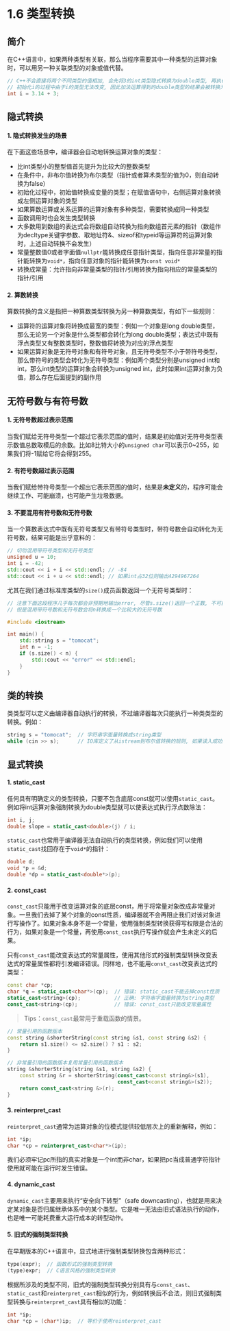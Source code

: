 # 1.6 类型转换

## 简介

在C++语言中，如果两种类型有关联，那么当程序需要其中一种类型的运算对象时，可以用另一种关联类型的对象或值代替。

```c++
// C++不会直接将两个不同类型的值相加, 会先将3的int类型隐式转换为double类型, 再执行两个double类型相加
// 初始化i的过程中由于i的类型无法改变, 因此加法运算得到的double类型的结果会被转换为int类型的值用于初始化i
int i = 3.14 + 3;
```

## 隐式转换

#### 1. 隐式转换发生的场景

在下面这些场景中，编译器会自动地转换运算对象的类型：

* 比int类型小的整型值首先提升为比较大的整数类型
* 在条件中，非布尔值转换为布尔类型（指针或者算术类型的值为0，则自动转换为false）
* 初始化过程中，初始值转换成变量的类型；在赋值语句中，右侧运算对象转换成左侧运算对象的类型
* 如果算数运算或关系运算的运算对象有多种类型，需要转换成同一种类型
* 函数调用时也会发生类型转换
* 大多数用到数组的表达式会将数组自动转换为指向数组首元素的指针（数组作为decltype关键字参数、取地址符&、sizeof和typeid等运算符的运算对象时，上述自动转换不会发生）
* 常量整数值0或者字面值`nullptr`能转换成任意指针类型，指向任意非常量的指针能转换为`void*`，指向任意对象的指针能转换为`const void*`
* 转换成常量：允许指向非常量类型的指针/引用转换为指向相应的常量类型的指针/引用

#### 2. 算数转换

算数转换的含义是指把一种算数类型转换为另一种算数类型，有如下一些规则：

* 运算符的运算对象将转换成最宽的类型：例如一个对象是long double类型，那么无论另一个对象是什么类型都会转化为long double类型；表达式中既有浮点类型又有整数类型时，整数值将转换为对应的浮点类型
* 如果运算对象是无符号对象和有符号对象，且无符号类型不小于带符号类型，那么带符号的类型会转化为无符号类型：例如两个类型分别是unsigned int和int，那么int类型的运算对象会转换为unsigned int，此时如果int运算对象为负值，那么存在后面提到的副作用

## 无符号数与有符号数

#### 1. 无符号数超过表示范围

当我们赋给无符号类型一个超过它表示范围的值时，结果是初始值对无符号类型表示数值总数取模后的余数。比如8比特大小的`unsigned char`可以表示0~255，如果我们将-1赋给它将会得到255。

#### 2. 有符号数超过表示范围

当我们赋给带符号类型一个超出它表示范围的值时，结果是**未定义**的，程序可能会继续工作、可能崩溃，也可能产生垃圾数据。

#### 3. 不要混用有符号数和无符号数

当一个算数表达式中既有无符号类型又有带符号类型时，带符号数会自动转化为无符号数，结果可能是出乎意料的：

```c++
// 切勿混用带符号类型和无符号类型
unsigned u = 10;
int i = -42;
std::cout << i + i << std::endl; // -84
std::cout << i + u << std::endl; // 如果int占32位则输出4294967264
```

尤其在我们通过标准库类型的`size()`成员函数返回一个无符号类型时：

```c++
// 注意下面这段程序几乎每次都会非预期地输出error, 尽管s.size()返回一个正数, 不可能小于-1
// 但是混用带符号数和无符号数会将n转换成一个比较大的无符号数

#include <iostream>

int main() {
    std::string s = "tomocat";
    int n = -1;
    if (s.size() < n) {
        std::cout << "error" << std::endl;
    }
}
```

## 类的转换

类类型可以定义由编译器自动执行的转换，不过编译器每次只能执行一种类类型的转换。例如：

```c++
string s = "tomocat";  // 字符串字面量转换成string类型
while (cin >> s);      // IO库定义了从istream到布尔值转换的规则, 如果读入成功则为true
```

## 显式转换

#### 1. static_cast

任何具有明确定义的类型转换，只要不包含底层const就可以使用`static_cast`。例如将int运算对象强制转换为double类型就可以使表达式执行浮点数除法：

```c++
int i, j;
double slope = static_cast<double>(j) / i;
```

`static_cast`也常用于编译器无法自动执行的类型转换，例如我们可以使用`static_cast`找回存在于`void*`的指针：

```c++
double d;
void *p = &d;
double *dp = static_cast<double*>(p);
```

#### 2. const_cast

`const_cast`只能用于改变运算对象的底层const，用于将常量对象改成非常量对象。一旦我们去掉了某个对象的const性质，编译器就不会再阻止我们对该对象进行写操作了。如果对象本身不是一个常量，使用强制类型转换获得写权限是合法的行为，如果对象是一个常量，再使用`const_cast`执行写操作就会产生未定义的后果。

只有`const_cast`能改变表达式的常量属性，使用其他形式的强制类型转换改变表达式的常量属性都将引发编译错误。同样地，也不能用`const_cast`改变表达式的类型：

```c++
const char *cp;
char *q = static_cast<char*>(cp);  // 错误: static_cast不能去掉const性质
static_cast<string>(cp);           // 正确: 字符串字面量转换为string类型
const_cast<string>(cp);            // 错误: const_cast只能改变常量属性
```

> Tips：`const_cast`最常用于重载函数的情景。

```c++
// 常量引用的函数版本
const string &shorterString(const string &s1, const string &s2) {
    return s1.size() <= s2.size() ? s1 : s2;
}

// 非常量引用的函数版本复用常量引用的函数版本
string &shorterString(string &s1, string &s2) {
    const string &r = shorterString(const_cast<const string&>(s1),
                                    const_cast<const string&>(s2));
    return const_cast<string &>(r);
}
```

#### 3. reinterpret_cast

`reinterpret_cast`通常为运算对象的位模式提供较低层次上的重新解释，例如：

```c++
int *ip;
char *cp = reinterpret_cast<char*>(ip);
```

我们必须牢记pc所指的真实对象是一个int而非char，如果把pc当成普通字符指针使用就可能在运行时发生错误。

#### 4. dynamic_cast

`dynamic_cast`主要用来执行“安全向下转型”（safe downcasting），也就是用来决定某对象是否归属继承体系中的某个类型。它是唯一无法由旧式语法执行的动作，也是唯一可能耗费重大运行成本的转型动作。

#### 5. 旧式的强制类型转换

在早期版本的C++语言中，显式地进行强制类型转换包含两种形式：

```c++
type(expr);  // 函数形式的强制类型转换
(type)expr;  // C语言风格的强制类型转换
```

根据所涉及的类型不同，旧式的强制类型转换分别具有与`const_cast`、`static_cast`和`reinterpret_cast`相似的行为，例如转换后不合法，则旧式强制类型转换与`reinterpret_cast`具有相似的功能：

```c++
int *ip;
char *cp = (char*)ip;  // 等价于使用reinterpret_cast
```